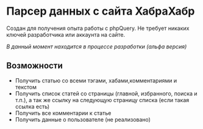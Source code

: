 Парсер данных с сайта ХабраХабр
================

Создан для получения опыта работы с phpQuery. Не требует никаких ключей разработчика или аккаунта на сайте.

*В данный момент находится в процессе разработки (альфа версия)*

## Возможности

* Получить статью со всеми тэгами, хабами,комментариями и текстом
* Получить список статей со страницы (главной, избранного, поиска и т.п.), а так же ссылку на следующую страницу списка (если такая ссылка есть)
* Получить все комментарии к статье
* Получить данные о пользователе (не реализовано)